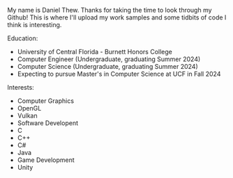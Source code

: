My name is Daniel Thew. Thanks for taking the time to look through my Github! This is where I'll upload my work samples and some tidbits of code I think is interesting.

Education:
- University of Central Florida - Burnett Honors College
-   Computer Engineer (Undergraduate, graduating Summer 2024)
-   Computer Science (Undergraduate, graduating Summer 2024)
-   Expecting to pursue Master's in Computer Science at UCF in Fall 2024

Interests:
- Computer Graphics
-   OpenGL
-   Vulkan
- Software Developent
-   C
-   C++
-   C#
-   Java
- Game Development
-   Unity
